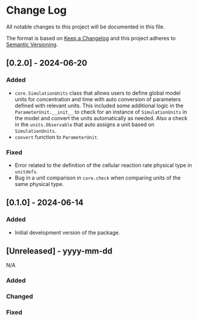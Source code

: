 # Change Log
All notable changes to this project will be documented in this file.

The format is based on [Keep a Changelog](http://keepachangelog.com/)
and this project adheres to [Semantic Versioning](http://semver.org/).

## [0.2.0] - 2024-06-20

### Added
- `core.SimulationUnits` class that allows users to define global model units for concentration and time with auto conversion of parameters defined with relevant units. This included some additional logic in the `ParameterUnit.__init__` to check for an instance of `SimulationUnits` in the model and convert the units automatically as needed. Also a check in the `units.Observable` that auto assigns a unit based on `SimulationUnits`. 
- `convert` function to `ParameterUnit`.

### Fixed
- Error related to the definition of the cellular reaction rate physical type in `unitdefs`.
- Bug in a unit comparison in `core.check` when comparing units of the same physical type.

## [0.1.0] - 2024-06-14

### Added
- Initial development version of the package.

## [Unreleased] - yyyy-mm-dd

N/A

### Added

### Changed

### Fixed